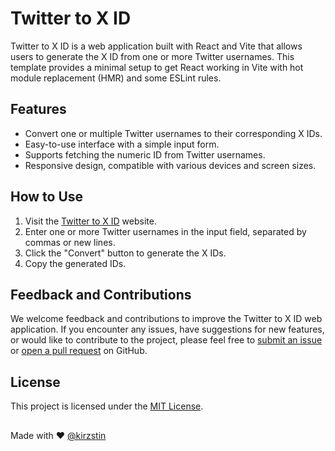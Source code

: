 # Twitter to X ID

Twitter to X ID is a web application built with React and Vite that allows users to generate the X ID from one or more Twitter usernames. This template provides a minimal setup to get React working in Vite with hot module replacement (HMR) and some ESLint rules.

## Features

- Convert one or multiple Twitter usernames to their corresponding X IDs.
- Easy-to-use interface with a simple input form.
- Supports fetching the numeric ID from Twitter usernames.
- Responsive design, compatible with various devices and screen sizes.

## How to Use

1. Visit the [Twitter to X ID](https://twtxid.netlify.app/) website.
2. Enter one or more Twitter usernames in the input field, separated by commas or new lines.
3. Click the "Convert" button to generate the X IDs.
4. Copy the generated IDs.

## Feedback and Contributions

We welcome feedback and contributions to improve the Twitter to X ID web application. If you encounter any issues, have suggestions for new features, or would like to contribute to the project, please feel free to [submit an issue](#) or [open a pull request](#) on GitHub.

## License

This project is licensed under the [MIT License](LICENSE).

##

Made with ♥ [@kirzstin](https://twitter.com/kirzstin)
